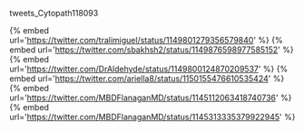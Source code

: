 tweets_Cytopath118093

{% embed url='https://twitter.com/tralimiguel/status/1149801279356579840' %}
{% embed url='https://twitter.com/sbakhsh2/status/1149876598977585152' %}
{% embed url='https://twitter.com/DrAldehyde/status/1149800124870209537' %}
{% embed url='https://twitter.com/ariella8/status/1150155476610535424' %}
{% embed url='https://twitter.com/MBDFlanaganMD/status/1145112063418740736' %}
{% embed url='https://twitter.com/MBDFlanaganMD/status/1145313335379922945' %}
